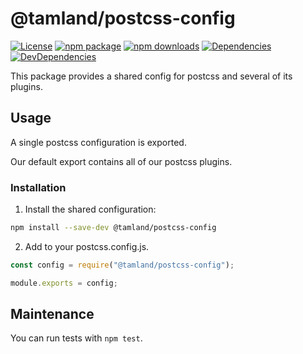 # @tamland/postcss-config

[![License](https://img.shields.io/npm/l/@tamland/postcss-config.svg)](https://github.com/feight/tamland/blob/master/LICENSE)
[![npm package](https://img.shields.io/npm/v/@tamland/postcss-config/latest.svg)](https://www.npmjs.com/package/@tamland/postcss-config)
[![npm downloads](https://img.shields.io/npm/dm/@tamland/postcss-config.svg)](https://www.npmjs.com/package/@tamland/postcss-config)
[![Dependencies](https://img.shields.io/david/feight/tamland.svg?path=packages%2Fpostcss-config)](https://david-dm.org/feight/tamland?path=packages/postcss-config)
[![DevDependencies](https://img.shields.io/david/feight/tamland.svg?path=packages%2Fpostcss-config)](https://david-dm.org/feight/tamland?type=dev&path=packages/postcss-config)

This package provides a shared config for postcss and several of its plugins.

## Usage

A single postcss configuration is exported.

Our default export contains all of our postcss plugins.

### Installation

1. Install the shared configuration:

  ```sh
  npm install --save-dev @tamland/postcss-config
  ```

2. Add to your postcss.config.js.
  ```js
  const config = require("@tamland/postcss-config");

  module.exports = config;
  ```

## Maintenance

You can run tests with `npm test`.
